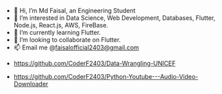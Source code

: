 - 👋 Hi, I’m Md Faisal, an Engineering Student
- 👀 I’m interested in Data Science, Web Development, Databases, Flutter, Node.js, React.js, AWS, FireBase.
- 🌱 I’m currently learning Flutter.
- 💞️ I’m looking to collaborate on Flutter.
- 📫 Email me @faisalofficial2403@gmail.com

<!---
CoderF2403/CoderF2403 is a ✨ special ✨ repository because its `README.md` (this file) appears on your GitHub profile.
You can click the Preview link to take a look at your changes.
--->
- https://github.com/CoderF2403/Data-Wrangling-UNICEF

- https://github.com/CoderF2403/Python-Youtube---Audio-Video-Downloader
